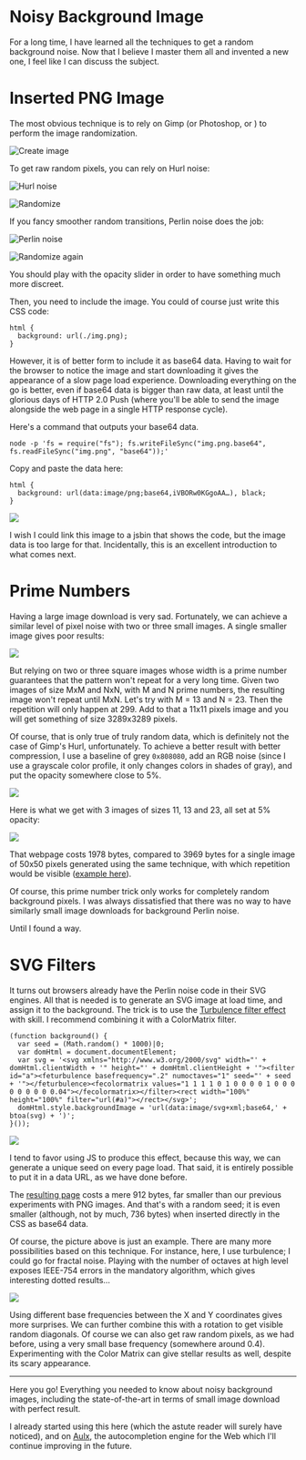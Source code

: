 # Noisy Background Image

For a long time, I have learned all the techniques to get a random background noise. Now that I believe I master them all and invented a new one, I feel like I can discuss the subject.

# Inserted PNG Image

The most obvious technique is to rely on Gimp (or Photoshop, or <insert your bitmap image doctoring progam>) to perform the image randomization.

![Create image](https://31.media.tumblr.com/523bb82392d8c333e41f71aa898f1d7b/tumblr_inline_nczepogDve1qmhxug.png)

To get raw random pixels, you can rely on Hurl noise:

![Hurl noise](https://31.media.tumblr.com/0cc96975b393845b33c9e6f636eb324b/tumblr_inline_nczeqbyFnu1qmhxug.png)

![Randomize](https://31.media.tumblr.com/cd370d6f4d89d13b1d84b7b73eee0df8/tumblr_inline_nczerxGF7T1qmhxug.png)

If you fancy smoother random transitions, Perlin noise does the job:

![Perlin noise](https://31.media.tumblr.com/44592240483eaa3e59168bf1f9408c0d/tumblr_inline_nczer4um2N1qmhxug.png)

![Randomize again](https://31.media.tumblr.com/eaa30a160ed17c28a8ce728a863093cc/tumblr_inline_nczes9Nlb81qmhxug.png)

You should play with the opacity slider in order to have something much more discreet.

Then, you need to include the image. You could of course just write this CSS code:

```
html {
  background: url(./img.png);
}
```

However, it is of better form to include it as base64 data. Having to wait for the browser to notice the image and start downloading it gives the appearance of a slow page load experience. Downloading everything on the go is better, even if base64 data is bigger than raw data, at least until the glorious days of HTTP 2.0 Push (where you'll be able to send the image alongside the web page in a single HTTP response cycle).

Here's a command that outputs your base64 data.

```
node -p 'fs = require("fs"); fs.writeFileSync("img.png.base64", fs.readFileSync("img.png", "base64"));'
```

Copy and paste the data here:

```
html {
  background: url(data:image/png;base64,iVBORw0KGgoAA…), black;
}
```

![](https://31.media.tumblr.com/78a9a9ecdbe5d8e90799c077805c28a5/tumblr_inline_ndcf0yDrcQ1qmhxug.png)

I wish I could link this image to a jsbin that shows the code, but the image data is too large for that. Incidentally, this is an excellent introduction to what comes next.

# Prime Numbers

Having a large image download is very sad. Fortunately, we can achieve a similar level of pixel noise with two or three small images. A single smaller image gives poor results:

![](https://31.media.tumblr.com/be0f58c9bd3e7e2c6f1def334e2ceb6c/tumblr_inline_ndcfaeaFO01qmhxug.png)

But relying on two or three square images whose width is a prime number guarantees that the pattern won't repeat for a very long time. Given two images of size MxM and NxN, with M and N prime numbers, the resulting image won't repeat until MxN. Let's try with M = 13 and N = 23. Then the repetition will only happen at 299. Add to that a 11x11 pixels image and you will get something of size 3289x3289 pixels.

Of course, that is only true of truly random data, which is definitely not the case of Gimp's Hurl, unfortunately. To achieve a better result with better compression, I use a baseline of grey `0x808080`, add an RGB noise (since I use a grayscale color profile, it only changes colors in shades of gray), and put the opacity somewhere close to 5%.

![](https://31.media.tumblr.com/ccadec989bdfa0453f36dd49910d2955/tumblr_inline_ndcl0tqAmT1qmhxug.png)

Here is what we get with 3 images of sizes 11, 13 and 23, all set at 5% opacity:

[![](https://31.media.tumblr.com/8669d610caa71c02bbeb929fc9e807cc/tumblr_inline_ndckv1MUBP1qmhxug.png)](http://jsbin.com/senaqu/1)

That webpage costs 1978 bytes, compared to 3969 bytes for a single image of 50x50 pixels generated using the same technique, with which repetition would be visible ([example here](http://jsbin.com/pepumo/1)).

Of course, this prime number trick only works for completely random background pixels. I was always dissatisfied that there was no way to have similarly small image downloads for background Perlin noise.

Until I found a way.

# SVG Filters

It turns out browsers already have the Perlin noise code in their SVG engines. All that is needed is to generate an SVG image at load time, and assign it to the background. The trick is to use the [Turbulence filter effect](http://www.w3.org/TR/SVG11/filters.html#feTurbulenceElement) with skill. I recommend combining it with a ColorMatrix filter.

    (function background() {
      var seed = (Math.random() * 1000)|0;
      var domHtml = document.documentElement;
      var svg = '<svg xmlns="http://www.w3.org/2000/svg" width="' + domHtml.clientWidth + '" height="' + domHtml.clientHeight + '"><filter id="a"><feturbulence basefrequency=".2" numoctaves="1" seed="' + seed + '"></feturbulence><fecolormatrix values="1 1 1 1 0 1 0 0 0 0 1 0 0 0 0 0 0 0 0 0.04"></fecolormatrix></filter><rect width="100%" height="100%" filter="url(#a)"></rect></svg>';
      domHtml.style.backgroundImage = 'url(data:image/svg+xml;base64,' + btoa(svg) + ')';
    }());

[![](https://31.media.tumblr.com/2254b3b5adc177e271fdbb76a9f5fe22/tumblr_inline_ndcmfiVzI41qmhxug.png)](http://jsbin.com/qihagu/1)

I tend to favor using JS to produce this effect, because this way, we can generate a unique seed on every page load. That said, it is entirely possible to put it in a data URL, as we have done before.

The [resulting page](http://jsbin.com/qihagu/1) costs a mere 912 bytes, far smaller than our previous experiments with PNG images. And that's with a random seed; it is even smaller (although, not by much, 736 bytes) when inserted directly in the CSS as base64 data.

Of course, the picture above is just an example. There are many more possibilities based on this technique. For instance, here, I use turbulence; I could go for fractal noise. Playing with the number of octaves at high level exposes IEEE-754 errors in the mandatory algorithm, which gives interesting dotted results…

![](https://31.media.tumblr.com/118c2ae294926513240f9f7e3b72ecd2/tumblr_inline_ndcn0fjpyi1qmhxug.png)

Using different base frequencies between the X and Y coordinates gives more surprises. We can further combine this with a rotation to get visible random diagonals. Of course we can also get raw random pixels, as we had before, using a very small base frequency (somewhere around 0.4). Experimenting with the Color Matrix can give stellar results as well, despite its scary appearance.

----

Here you go! Everything you needed to know about noisy background images, including the state-of-the-art in terms of small image download with perfect result.

I already started using this here (which the astute reader will surely have noticed), and on [Aulx](http://espadrine.github.io/aulx), the autocompletion engine for the Web which I'll continue improving in the future. </insert>
